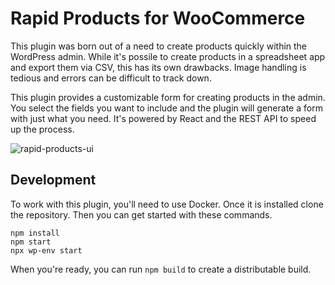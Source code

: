# Rapid Products for WooCommerce

This plugin was born out of a need to create products quickly within the WordPress admin. While it's possile to create products in a spreadsheet app and export them via CSV, this has its own drawbacks. Image handling is tedious and errors can be difficult to track down.

This plugin provides a customizable form for creating products in the admin. You select the fields you want to include and the plugin will generate a form with just what you need. It's powered by React and the REST API to speed up the process.

![rapid-products-ui](https://user-images.githubusercontent.com/1138631/160152349-90fbb688-5f15-4ea2-90a8-404b2bd9816d.png)

## Development

To work with this plugin, you'll need to use Docker. Once it is installed clone the repository. Then you can get started with these commands.

```
npm install
npm start
npx wp-env start
```

When you're ready, you can run `npm build` to create a distributable build.
